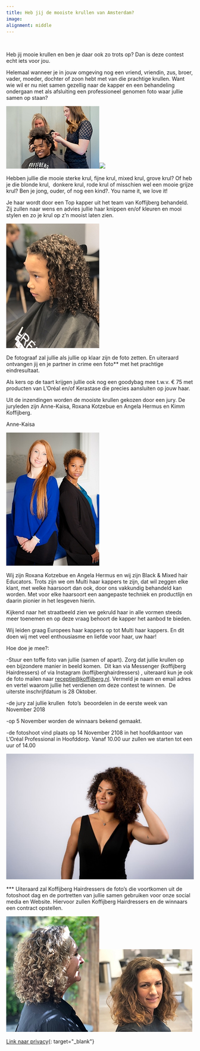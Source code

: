 ```yaml
---
title: Heb jij de mooiste krullen van Amsterdam?
image:
alignment: middle
---
```


&nbsp;

Heb jij mooie krullen en ben je daar ook zo trots op? Dan is deze contest echt iets voor jou.

Helemaal wanneer je in jouw omgeving nog een vriend, vriendin, zus, broer, vader, moeder, dochter of zoon hebt met van die prachtige krullen. Want wie wil er nu niet samen gezellig naar de kapper en een behandeling ondergaan met als afsluiting een professioneel genomen foto waar jullie samen op staan?

![](/uploads/krullen-maken.jpg)![](blob:https://app.cloudcannon.com/761f948a-a884-4bdc-8724-275d184b6502)

Hebben jullie die mooie sterke krul, fijne krul, mixed krul, grove krul? Of heb je die blonde krul,&nbsp; donkere krul, rode krul of misschien wel een mooie grijze krul? Ben je jong, ouder, of nog een kind?. You name it, we love it!

Je haar wordt door een Top kapper uit het team van Koffijberg behandeld. Zij zullen naar wens en advies jullie haar knippen en/of kleuren en mooi stylen en zo je krul op z’n mooist laten zien.

![](/uploads/kindje-krullen-kapper-amsterdam.jpg)

De fotograaf zal jullie als jullie op klaar zijn de foto zetten. En uiteraard ontvangen jij en je partner in crime een foto\*\* met het prachtige eindresultaat.

Als kers op de taart krijgen jullie ook nog een goodybag mee t.w.v. € 75 met producten van L’Or&eacute;al en/of Kerastase die precies aansluiten op jouw haar.

Uit de inzendingen worden de mooiste krullen gekozen door een jury. De juryleden zijn Anne-Kaisa, Roxana Kotzebue en Angela Hermus en Kimm Koffijberg.&nbsp;

Anne-Kaisa

![](/uploads/jury-1.jpg)

Wij zijn Roxana Kotzebue en Angela Hermus en wij zijn Black & Mixed hair Educators. Trots zijn we om Multi haar kappers te zijn, dat wil zeggen elke klant, met welke haarsoort dan ook, door ons vakkundig behandeld kan worden. Met voor elke haarsoort een aangepaste techniek en productlijn en daarin pionier in het lesgeven hierin.

Kijkend naar het straatbeeld zien we gekruld haar in alle vormen steeds meer toenemen en op deze vraag behoort de kapper het aanbod te bieden.

Wij leiden graag Europees haar kappers op tot Multi haar kappers. En dit doen wij met veel enthousiasme en liefde voor haar, uw haar!

Hoe doe je mee?:

-Stuur een toffe foto van jullie (samen of apart). Zorg dat jullie krullen op een bijzondere manier in beeld komen.&nbsp; Dit kan via Messenger (koffijberg Hairdressers) of via Instagram (koffijberghairdressers) , uiteraard kun je ook de foto mailen naar receptie@koffijberg.nl. Vermeld je naam en email adres en vertel waarom jullie het verdienen om deze contest te winnen.&nbsp; De uiterste inschrijfdatum is 28 Oktober.

-de jury zal jullie krullen&nbsp; foto’s&nbsp; beoordelen in de eerste week van November 2018

-op 5 November worden de winnaars bekend gemaakt.

-de fotoshoot vind plaats op 14 November 2108 in het hoofdkantoor van L’Or&eacute;al Professional in Hoofddorp. Vanaf 10.00 uur zullen we starten tot een uur of 14.00

![](/uploads/iva-krullen.jpg)

\*\*\* Uiteraard zal Koffijberg Hairdressers de foto’s die voortkomen uit de fotoshoot dag en de portretten van jullie samen gebruiken voor onze social media en Website. Hiervoor zullen Koffijberg Hairdressers en de winnaars een contract opstellen.

![](/uploads/krullen-sabine-kapper-1.jpg)![](/uploads/krullen-kapper-mareille.jpg)

[Link naar privacy](https://www.koffijberg.nl/privacy/){: target="_blank"}

&nbsp;